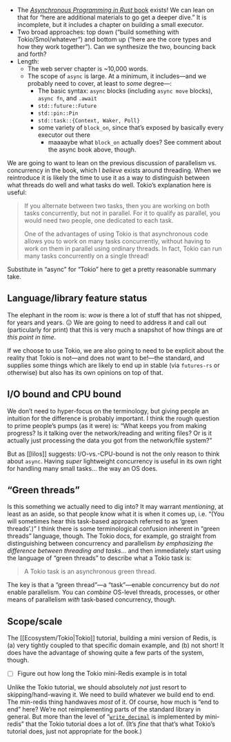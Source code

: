 - The [_Asynchronous Programming in Rust_ book](https://rust-lang.github.io/async-book/) exists! We can lean on that for “here are additional materials to go get a deeper dive.” It is incomplete, but it includes a chapter on building a small executor.
- Two broad approaches: top down (“build something with Tokio/Smol/whatever”) and bottom up (“here are the core types and how they work together”). Can we synthesize the two, bouncing back and forth?
- Length:
    - The web server chapter is ~10,000 words.
    - The scope of `async` is large. At a minimum, it includes—and we probably need to cover, at least to *some* degree—:
        - The basic syntax: `async` blocks (including `async move` blocks), `async fn`, and `.await`
        - `std::future::Future`
        - `std::pin::Pin`
        - `std::task::{Context, Waker, Poll}`
        - some variety of `block_on`, since that’s exposed by basically every executor out there
            - maaaaybe what `block_on` actually does? See comment about the async book above, though.

We are going to want to lean on the previous discussion of parallelism vs. concurrency in the book, which I *believe* exists around threading. When we reintroduce it is likely the time to use it as a way to distinguish between what threads do well and what tasks do well. Tokio’s explanation here is useful:

> If you alternate between two tasks, then you are working on both tasks concurrently, but not in parallel. For it to qualify as parallel, you would need two people, one dedicated to each task.
> 
> One of the advantages of using Tokio is that asynchronous code allows you to work on many tasks concurrently, without having to work on them in parallel using ordinary threads. In fact, Tokio can run many tasks concurrently on a single thread!

Substitute in “async” for “Tokio” here to get a pretty reasonable summary take.

## Language/library feature status

The elephant in the room is: *wow* is there a lot of stuff that has not shipped, for years and years. 😑 We are going to need to address it and call out (particularly for print) that this is very much a snapshot of how things are *at this point in time*.

If we choose to use Tokio, we are also going to need to be explicit about the reality that Tokio is not—and does not want to be!—the standard, and supplies some things which are likely to end up in stable (via `futures-rs` or otherwise) but also has its own opinions on top of that.

## I/O bound and CPU bound

We don’t need to hyper-focus on the terminology, but giving people an intuition for the difference is probably important. I think the rough question to prime people’s pumps (as it were) is: “What keeps you from making progress? Is it talking over the network/reading and writing files? Or is it actually just processing the data you got from the network/file system?”

But as [[lilos]] suggests: I/O-vs.-CPU-bound is not the only reason to think about `async`. Having *super* lightweight concurrency is useful in its own right for handling many small tasks… the way an OS does.

## “Green threads”

Is this something we actually need to dig into? It may warrant *mentioning*, at least as an aside, so that people know what it is when it comes up, i.e. “(You will sometimes hear this task-based approach referred to as ‘green threads’.)” I think there is some terminological confusion inherent in “green threads” language, though. The Tokio docs, for example, go straight from distinguishing between concurrency and parallelism *by emphasizing the difference between threading and tasks*… and then immediately start using the language of “green threads” to describe what a Tokio task is:

> A Tokio task is an asynchronous green thread.

The key is that a “green thread”—a “task”—enable concurrency but do *not* enable parallelism. You can *combine* OS-level threads, processes, or other means of parallelism *with* task-based concurrency, though.

## Scope/scale

The [[Ecosystem/Tokio|Tokio]] tutorial, building a mini version of Redis, is (a) very tightly coupled to that specific domain example, and (b) not short! It does have the advantage of showing quite a few parts of the system, though.

- [ ] Figure out how long the Tokio mini-Redis example is in total

Unlike the Tokio tutorial, we should absolutely *not* just resort to skipping/hand-waving it. We need to build whatever we build end to end. The min-redis thing handwaves *most* of it. Of course, how much is “end to end” here? We’re not reimplementing parts of the standard library in general. But more than the level of “[`write_decimal`](https://github.com/tokio-rs/mini-redis/blob/tutorial/src/connection.rs#L225-L238) is implemented by mini-redis” that the Tokio tutorial does a lot of. (It’s *fine* that that’s what Tokio’s tutorial does, just not appropriate for the book.)